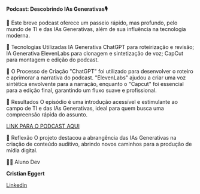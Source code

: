 **Podcast: Descobrindo IAs Generativas🎙️**

📒 Este breve podcast oferece um passeio rápido, mas profundo, pelo mundo de TI e das IAs Generativas, além de sua influência na tecnologia moderna.

🤖 Tecnologias Utilizadas IA Generativa ChatGPT para roteirização e revisão; IA Generativa ElevenLabs para clonagem e sintetização de voz; CapCut para montagem e edição do podcast.

🧐 O Processo de Criação "ChatGPT" foi utilizado para desenvolver o roteiro e aprimorar a narrativa do podcast. "ElevenLabs" ajudou a criar uma voz sintética envolvente para a narração, enquanto o "Capcut" foi essencial para a edição final, garantindo um fluxo suave e profissional.

🚀 Resultados O episódio é uma introdução acessível e estimulante ao campo de TI e das IAs Generativas, ideal para quem busca uma compreensão rápida do assunto.

[LINK PARA O PODCAST AQUI](https://github.com/Cristian-Eggert/lab-natty-or-not/blob/main/Podcast.mp3)

💭 Reflexão O projeto destacou a abrangência das IAs Generativas na criação de conteúdo auditivo, abrindo novos caminhos para a produção de mídia digital.

👨‍💻 Aluno Dev

**Cristian Eggert**

[Linkedin](https://www.linkedin.com/in/cristian-eggert/)
